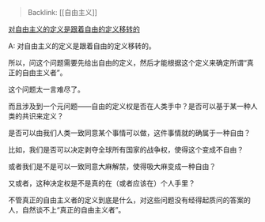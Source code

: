 > Backlink: [[自由主义]]

[对自由主义的定义是跟着自由的定义移转的](https://www.zhihu.com/pin/1288440392607297536)

A: 对自由主义的定义是跟着自由的定义移转的。  

所以，问这个问题需要先给出自由的定义，然后才能根据这个定义来确定所谓“真正的自由主义者”。  

这个问题太一言难尽了。  

而且涉及到一个元问题——自由的定义权是否在人类手中？是否可以基于某一种人类的共识来定义？  

是否可以由我们人类一致同意某个事情可以做，这件事情就的确属于一种自由？  

比如，我们是否可以决定剥夺全球所有国家的战争权，使得这个变成不自由？  

或者我们是不是可以一致同意大麻解禁，使得吸大麻变成一种自由？  

又或者，这种决定权是不是真的在（或者应该在）个人手里？  

不管真正的自由主义者的定义到底是什么，对这些问题没有经得起质问的答案的人，自然谈不上“真正的自由主义者”。
